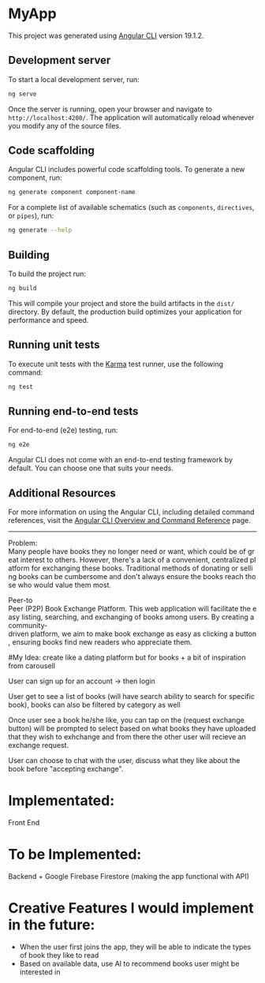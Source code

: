# MyApp

This project was generated using [Angular CLI](https://github.com/angular/angular-cli) version 19.1.2.

## Development server

To start a local development server, run:

```bash
ng serve
```

Once the server is running, open your browser and navigate to `http://localhost:4200/`. The application will automatically reload whenever you modify any of the source files.

## Code scaffolding

Angular CLI includes powerful code scaffolding tools. To generate a new component, run:

```bash
ng generate component component-name
```

For a complete list of available schematics (such as `components`, `directives`, or `pipes`), run:

```bash
ng generate --help
```

## Building

To build the project run:

```bash
ng build
```

This will compile your project and store the build artifacts in the `dist/` directory. By default, the production build optimizes your application for performance and speed.

## Running unit tests

To execute unit tests with the [Karma](https://karma-runner.github.io) test runner, use the following command:

```bash
ng test
```

## Running end-to-end tests

For end-to-end (e2e) testing, run:

```bash
ng e2e
```

Angular CLI does not come with an end-to-end testing framework by default. You can choose one that suits your needs.

## Additional Resources

For more information on using the Angular CLI, including detailed command references, visit the [Angular CLI Overview and Command Reference](https://angular.dev/tools/cli) page.


------
Problem: 
Many people have books they no longer need or want, which could be of great interest to others. However, there's a lack of a convenient, centralized platform for exchanging these books. Traditional methods of donating or selling books can be cumbersome and don't always ensure the books reach those who would value them most.

Peer-to Peer (P2P) Book Exchange Platform. This web application will facilitate the easy listing, searching, and exchanging of books among users. By creating a community-driven platform, we aim to make book exchange as easy as clicking a button, ensuring books find new readers who appreciate them.

#My Idea:
create like a dating platform but for books + a bit of inspiration from carousell

User can sign up for an account -> then login

User get to see a list of books (will have search ability to search for specific book), books can also be filtered by category as well

Once user see a book he/she like, you can tap on the (request exchange button) will be prompted to select based on what books they have uploaded that they wish to exhchange and from there the other user will recieve an exchange request. 

User can choose to chat with the user, discuss what they like about the book before "accepting exchange".

# Implementated: 
Front End
# To be Implemented:
Backend + Google Firebase Firestore (making the app functional with API)
# Creative Features I would implement in the future:
- When the user first joins the app, they will be able to indicate the types of book they like to read
- Based on available data, use AI to recommend books user might be interested in

